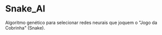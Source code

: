 # Snake_AI
Algoritmo genético para selecionar redes neurais que joquem o "Jogo da Cobrinha" (Snake).
